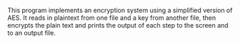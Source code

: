 This program implements an encryption system using a simplified version of AES. It reads in plaintext from one file and a key from another file,
then encrypts the plain text and prints the output of each step to the screen and to an output file.
